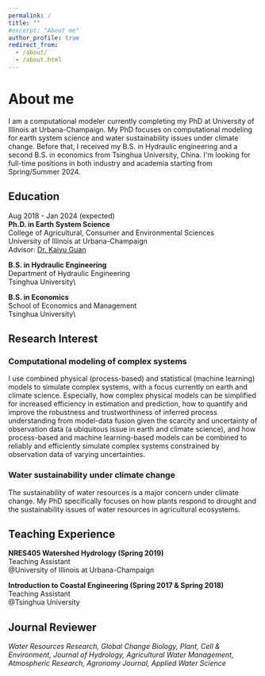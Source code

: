```yaml
---
permalink: /
title: ""
#excerpt: "About me"
author_profile: true
redirect_from:
  - /about/
  - /about.html
---
```


About me
=====
I am a computational modeler currently completing my PhD at University of Illinois at Urbana-Champaign. My PhD focuses on
computational modeling for earth system science and water sustainability issues under climate change. Before that, I received my B.S. in
Hydraulic engineering and a second B.S. in economics from Tsinghua University, China. I'm looking for full-time positions in both industry
and academia starting from Spring/Summer 2024.

## Education

Aug 2018 - Jan 2024 (expected)\
**Ph.D. in Earth System Science**\
College of Agricultural, Consumer and Environmental Sciences\
University of Illinois at Urbana-Champaign\
Advisor: [Dr. Kaiyu Guan](http://faculty.nres.illinois.edu/~kaiyuguan/)

**B.S. in Hydraulic Engineering**\
Department of Hydraulic Engineering\
Tsinghua University\

**B.S. in Economics**\
School of Economics and Management\
Tsinghua University\

## Research Interest

### Computational modeling of complex systems

I use combined physical (process-based) and statistical (machine learning) models to simulate complex systems, with
a focus currently on earth and climate science. Especially, how complex physical models can be simplified for increased efficiency in
estimation and prediction, how to quantify and improve the robustness and trustworthiness of inferred process understanding from model-data
fusion given the scarcity and uncertainty of observation data (a ubiquitous issue in earth and climate science), and how process-based and
machine learning-based models can be combined to reliably and efficiently simulate complex systems constrained by observation data of
varying uncertainties.

### Water sustainability under climate change

The sustainability of water resources is a major concern under climate change. My PhD specifically focuses on how plants respond to drought
and the sustainability issues of water resources in agricultural ecosystems.

## Teaching Experience

**NRES405 Watershed Hydrology (Spring 2019)**  
Teaching Assistant\
@University of Illinois at Urbana-Champaign

**Introduction to Coastal Engineering (Spring 2017 & Spring 2018)**  
Teaching Assistant\
@Tsinghua University

## Journal Reviewer

_Water Resources Research, Global Change Biology, Plant, Cell & Environment, Journal of Hydrology, Agricultural Water Management,
Atmospheric
Research, Agronomy Journal, Applied Water Science_